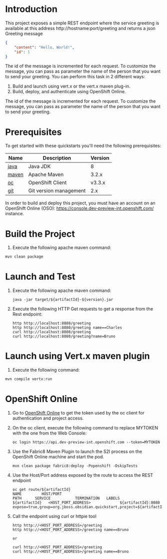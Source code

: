 # Introduction

This project exposes a simple REST endpoint where the service greeting is available at this address http://hostname:port/greeting and returns a json Greeting message

```json
{
    "content": "Hello, World!",
    "id": 1
}
```

The id of the message is incremented for each request. To customize the message, you can pass as parameter the name of the person that you want to send your greeting.
You can perform this task in 2 different ways:

1. Build and launch using vert.x or the vert.x maven plug-in.
1. Build, deploy, and authenticate using OpenShift Online.

The id of the message is incremented for each request. To customize the message, you can pass as parameter the name of the person that you want to send your greeting.

# Prerequisites

To get started with these quickstarts you'll need the following prerequisites:

Name | Description | Version
--- | --- | ---
[java][1] | Java JDK | 8
[maven][2] | Apache Maven | 3.2.x 
[oc][3] | OpenShift Client | v3.3.x
[git][4] | Git version management | 2.x 

[1]: http://www.oracle.com/technetwork/java/javase/downloads/
[2]: https://maven.apache.org/download.cgi?Preferred=ftp://mirror.reverse.net/pub/apache/
[3]: https://docs.openshift.com/enterprise/3.2/cli_reference/get_started_cli.html
[4]: https://git-scm.com/book/en/v2/Getting-Started-Installing-Git

In order to build and deploy this project, you must have an account on an OpenShift Online (OSO): https://console.dev-preview-int.openshift.com/ instance.

# Build the Project

1. Execute the following apache maven command:

```bash
mvn clean package
```

# Launch and Test

1. Execute the following apache maven command:

    ```
    java -jar target/${artifactId}-${version}.jar
    ```

1. Execute the following HTTP Get requests to get a response from the Rest endpoint:

    ```
    http http://localhost:8080/greeting
    http http://localhost:8080/greeting name==Charles
    curl http://localhost:8080/greeting
    curl http://localhost:8080/greeting?name=Bruno
    ```

# Launch using Vert.x maven plugin

1. Execute the following command:

```bash
mvn compile vertx:run
```

# OpenShift Online

1. Go to [OpenShift Online](https://console.dev-preview-int.openshift.com/console/command-line) to get the token used by the oc client for authentication and project access.
1. On the oc client, execute the following command to replace MYTOKEN with the one from the Web Console:
    ```
    oc login https://api.dev-preview-int.openshift.com --token=MYTOKEN
    ```

1. Use the Fabric8 Maven Plugin to launch the S2I process on the OpenShift Online machine and start the pod.

    ```
    mvn clean package fabric8:deploy -Popenshift -DskipTests
    ```
1. Use the Host/Port address exposed by the route to access the REST endpoint

    ```
    oc get route/${artifactId}
    NAME         HOST/PORT                                                    PATH      SERVICE           TERMINATION   LABELS
    ${artifactId}   <HOST_PORT_ADDRESS>             ${artifactId}:8080                 expose=true,group=org.jboss.obsidian.quickstart,project=${artifactId},provider=fabric8,version=${version}
    ```
1. Call the endpoint using curl or httpie tool
    ```
    http http://<HOST_PORT_ADDRESS>/greeting
    http http://<HOST_PORT_ADDRESS>/greeting name==Bruno
    
    or 
    
    curl http://<HOST_PORT_ADDRESS>/greeting
    curl http://<HOST_PORT_ADDRESS>/greeting name==Bruno
    ```


